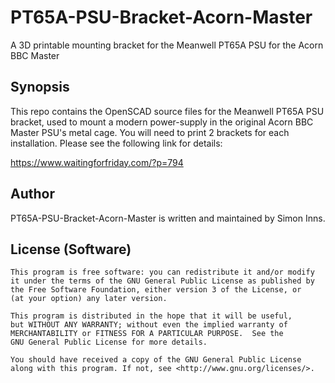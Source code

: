 # PT65A-PSU-Bracket-Acorn-Master
A 3D printable mounting bracket for the Meanwell PT65A PSU for the Acorn BBC Master

## Synopsis

This repo contains the OpenSCAD source files for the Meanwell PT65A PSU bracket, used to mount a modern power-supply in the original Acorn BBC Master PSU's metal cage.  You will need to print 2 brackets for each installation.  Please see the following link for details:

https://www.waitingforfriday.com/?p=794

## Author

PT65A-PSU-Bracket-Acorn-Master is written and maintained by Simon Inns.

## License (Software)

    This program is free software: you can redistribute it and/or modify
    it under the terms of the GNU General Public License as published by
    the Free Software Foundation, either version 3 of the License, or
    (at your option) any later version.

    This program is distributed in the hope that it will be useful,
    but WITHOUT ANY WARRANTY; without even the implied warranty of
    MERCHANTABILITY or FITNESS FOR A PARTICULAR PURPOSE.  See the
    GNU General Public License for more details.

    You should have received a copy of the GNU General Public License
    along with this program. If not, see <http://www.gnu.org/licenses/>.
